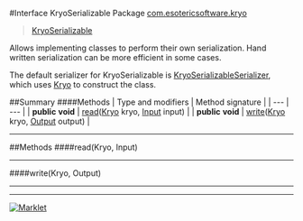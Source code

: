 #Interface KryoSerializable
Package [com.esotericsoftware.kryo](README.md)<br>

> [KryoSerializable](KryoSerializable.md)



Allows implementing classes to perform their own serialization. Hand written serialization can be more efficient in some
 cases.
 
 The default serializer for KryoSerializable is [KryoSerializableSerializer](serializers/KryoSerializableSerializer.md), which uses [Kryo](Kryo.md)
 to construct the class.


##Summary
####Methods
| Type and modifiers | Method signature |
| --- | --- |
| **public** **void** | [read](#readkryo-input)([Kryo](Kryo.md) kryo, [Input](io/Input.md) input) |
| **public** **void** | [write](#writekryo-output)([Kryo](Kryo.md) kryo, [Output](io/Output.md) output) |

---


##Methods
####read(Kryo, Input)
> 


---

####write(Kryo, Output)
> 


---

---

[![Marklet](https://img.shields.io/badge/Generated%20by-Marklet-green.svg)](https://github.com/Faylixe/marklet)